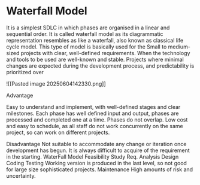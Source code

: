 # Waterfall Model
It is a simplest SDLC in which phases are organised in a linear and sequential order.
It is called waterfall model as its diagrammatic representation resembles as like a waterfall, also known as classical life cycle model.
This type of model is basically used for the Small to medium-sized projects with clear, well-defined requirements. When the technology and tools to be used are well-known and stable.
Projects where minimal changes are expected during the development process, and predictability is prioritized over


![[Pasted image 20250604142330.png]]

Advantage

Easy to understand and implement, with well-defined stages and clear milestones.
Each phase has well defined input and output, phases are processed and completed one at a time. Phases do not overlap.
Low cost and easy to schedule, as all staff
do not work concurrently on the same project, so can work on different projects.

Disadvantage
Not suitable to accommodate any change or iteration once development has begun. It is always difficult to acquire of the requirement in the starting.
WaterFall Model
Feasibility Study
Req. Analysis
Design
Coding
Testing
Working version is produced in the last level, so not good for large size
sophisticated projects.
Maintenance
High amounts of risk and uncertainty.


